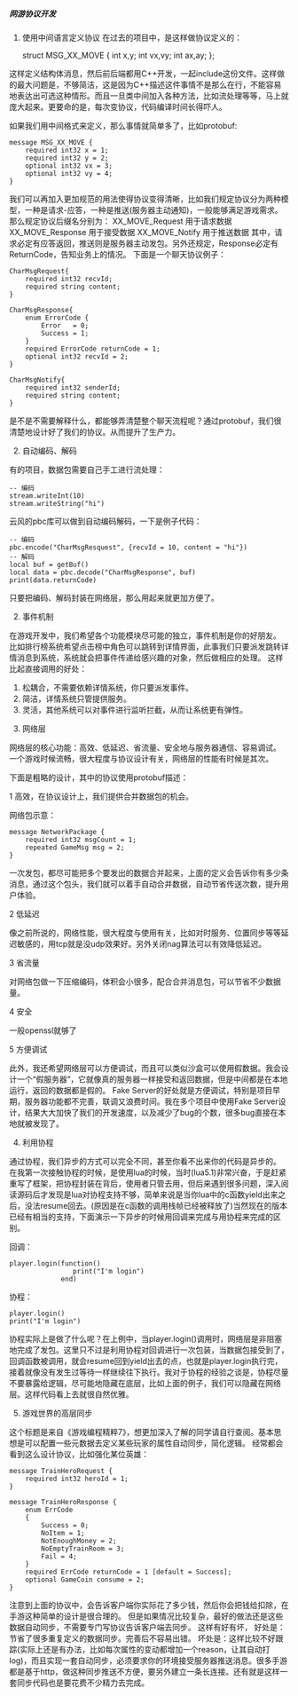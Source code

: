 ##### 网游协议开发
1) 使用中间语言定义协议
在过去的项目中，是这样做协议定义的：

	struct MSG_XX_MOVE {
		int x,y;
		int vx,vy;
		int ax,ay;
	};
	
这样定义结构体消息，然后前后端都用C++开发，一起include这份文件。这样做的最大问题是，不够简洁，这是因为C++描述这件事情不是那么在行，不能容易地表达出可选这种情形。而且一旦类中间加入各种方法，比如流处理等等，马上就庞大起来。更要命的是，每次变协议，代码编译时间长得吓人。

如果我们用中间格式来定义，那么事情就简单多了，比如protobuf:

	message MSG_XX_MOVE {
		required int32 x = 1;
		required int32 y = 2;
		optional int32 vx = 3;
		optional int32 vy = 4;
	}

我们可以再加入更加规范的用法使得协议变得清晰，比如我们规定协议分为两种模型，一种是请求-应答，一种是推送(服务器主动通知)，一般能够满足游戏需求。
那么规定协议后缀名分别为：
	XX_MOVE_Request     用于请求数据
	XX_MOVE_Response    用于接受数据
	XX_MOVE_Notify      用于推送数据
其中，请求必定有应答返回，推送则是服务器主动发包。另外还规定，Response必定有ReturnCode，告知业务上的情况。
下面是一个聊天协议例子：

	CharMsgRequest{
		required int32 recvId;
		required string content;
	}

	CharMsgResponse{
		enum ErrorCode {
			Error   = 0;
			Success = 1;
		}
		required ErrorCode returnCode = 1;
		optional int32 recvId = 2;
	}

	CharMsgNotify{
		required int32 senderId;
		required string content;
	}
是不是不需要解释什么，都能够弄清楚整个聊天流程呢？通过protobuf，我们很清楚地设计好了我们的协议。从而提升了生产力。

2) 自动编码、解码

有的项目，数据包需要自己手工进行流处理：
	
	-- 编码
	stream.writeInt(10)
	stream.writeString("hi")



云风的pbc库可以做到自动编码解码，一下是例子代码：
	
	-- 编码
	pbc.encode("CharMsgResquest", {recvId = 10, content = "hi"})
	-- 解码
	local buf = getBuf()
	local data = pbc.decode("CharMsgResponse", buf)
	print(data.returnCode)
	
只要把编码、解码封装在网络层，那么用起来就更加方便了。

2) 事件机制

在游戏开发中，我们希望各个功能模块尽可能的独立，事件机制是你的好朋友。
比如排行榜系统希望点击榜中角色可以跳转到详情界面，此事我们只要派发跳转详情消息到系统，系统就会把事件传递给感兴趣的对象，然后做相应的处理。
这样比起直接调用的好处：

1. 松耦合，不需要依赖详情系统，你只要派发事件。
2. 简洁，详情系统只管提供服务。
3. 灵活，其他系统可以对事件进行监听拦截，从而让系统更有弹性。

3) 网络层

网络层的核心功能：高效、低延迟、省流量、安全地与服务器通信、容易调试。
一个游戏时候流畅，很大程度与协议设计有关，网络层的性能有时候是其次。

下面是粗略的设计，其中的协议使用protobuf描述：


1 高效，在协议设计上，我们提供合并数据包的机会。

网络包示意：
	

	message NetworkPackage {
		required int32 msgCount = 1;
		repeated GameMsg msg = 2;
	}
	

一次发包，都尽可能把多个要发出的数据合并起来，上面的定义会告诉你有多少条消息，通过这个包头，我们就可以着手自动合并数据，自动节省传送次数，提升用户体验。


2 低延迟

像之前所说的，网络性能，很大程度与使用有关，比如对时服务、位置同步等等延迟敏感的，用tcp就是没udp效果好。另外关闭nag算法可以有效降低延迟。

3 省流量

对网络包做一下压缩编码，体积会小很多，配合合并消息包，可以节省不少数据量。

4 安全

一般openssl就够了
	
5 方便调试

此外，我还希望网络层可以方便调试，而且可以类似沙盒可以使用假数据。我会设计一个“假服务器”，它就像真的服务器一样接受和返回数据，但是中间都是在本地运行，返回的数据都是假的。
Fake Server的好处就是方便调试，特别是项目早期，服务器功能都不完善，联调又浪费时间。我在多个项目中使用Fake Server设计，结果大大加快了我们的开发速度，以及减少了bug的个数，很多bug直接在本地就被发现了。

	

4) 利用协程

通过协程，我们异步的方式可以完全不同，甚至你看不出来你的代码是异步的。
在我第一次接触协程的时候，是使用lua的时候，当时(lua5.1)非常兴奋，于是赶紧重写了框架，把协程封装在背后，使用者只管去用，但后来遇到很多问题，深入阅读源码后才发现是lua对协程支持不够，简单来说是当你lua中的c函数yield出来之后，没法resume回去。(原因是在c函数的调用栈帧已经被释放了)当然现在的版本已经有相当的支持，下面演示一下异步的时候用回调来完成与用协程来完成的区别。

回调：

	player.login(function()
					print("I'm login")
				 end)
				 
协程：

	player.login()
	print("I'm login")
	
协程实际上是做了什么呢？在上例中，当player.login()调用时，网络层是非阻塞地完成了发包。这里只不过是利用协程对回调进行一次包装，当数据包接受到了，回调函数被调用，就会resume回到yield出去的点，也就是player.login执行完，接着就像没有发生过等待一样继续往下执行。我对于协程的经验之谈是，协程尽量不要暴露给逻辑，尽可能地隐藏在底层，比如上面的例子，我们可以隐藏在网络层。这样代码看上去就很自然优雅。

5) 游戏世界的高层同步

这个标题是来自《游戏编程精粹7》，想更加深入了解的同学请自行查阅。基本思想是可以配置一些元数据去定义某些玩家的属性自动同步，简化逻辑。
经常都会看到这么设计协议，比如强化某位英雄：

	message TrainHeroRequest {
	    required int32 heroId = 1;
	}

	message TrainHeroResponse {
	    enum ErrCode
	    {
	        Success = 0;
	        NoItem = 1;
	        NotEnoughMoney = 2;
	        NoEmptyTrainRoom = 3;
	        Fail = 4;
	    }
	    required ErrCode returnCode = 1 [default = Success];
	    optional GameCoin consume = 2;
	}

注意到上面的协议中，会告诉客户端你实际花了多少钱，然后你会把钱给扣除，在手游这种简单的设计是很合理的。
但是如果情况比较复杂，最好的做法还是这些数据自动同步，不需要专门写协议告诉客户端去同步。
这样有好有坏，
好处是：节省了很多重复定义的数据同步。完善后不容易出错。
坏处是：这样比较不好跟踪(实际上还是有办法，比如每次属性的变动都增加一个reason，让其自动打log)，而且实现一套自动同步，必须要求你的环境接受服务器推送消息。很多手游都是基于http，做这种同步推送不方便，要另外建立一条长连接。还有就是这样一套同步代码也是要花费不少精力去完成。


